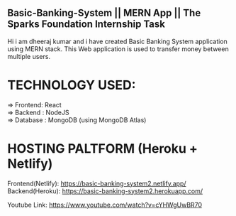  ## Basic-Banking-System || MERN App || The Sparks Foundation Internship Task

Hi i am dheeraj kumar and i have created Basic Banking System application using MERN stack.
This Web application is used to transfer money between multiple users.

# TECHNOLOGY USED:

=> Frontend: React                                                                             
=> Backend : NodeJS                                                                               
=> Database : MongoDB (using MongoDB Atlas)                                                     

# HOSTING PALTFORM (Heroku + Netlify)                                                         

Frontend(Netlify): https://basic-banking-system2.netlify.app/                                                
Backend(Heroku):  https://basic-banking-system2.herokuapp.com/                                   

Youtube Link: https://www.youtube.com/watch?v=cYHWgUwBR70
